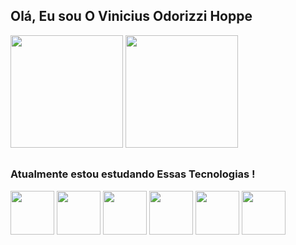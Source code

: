 ## Olá, Eu sou O Vinicius Odorizzi Hoppe

<div>
<img height="180" src="https://github-readme-stats.vercel.app/api?username=ViniciusOdorizziHoppe&theme=dracula&show_icons=true&hide_border=true&count_private=true" />
<img height="180" src="https://github-readme-stats.vercel.app/api/top-langs/?username=ViniciusOdorizziHoppe&theme=dracula&show_icons=true&hide_border=true&layout=compact"  />
</div>

##
<h3>
Atualmente estou estudando Essas Tecnologias !</h3>
<div>
 <img  height="70" src="https://cdn.jsdelivr.net/gh/devicons/devicon@latest/icons/html5/html5-original.svg" />
 <img  height="70" src="https://cdn.jsdelivr.net/gh/devicons/devicon@latest/icons/css3/css3-original.svg" />
 <img  height="70" src="https://cdn.jsdelivr.net/gh/devicons/devicon@latest/icons/javascript/javascript-original.svg" />
 <img  height="70" src="https://cdn.jsdelivr.net/gh/devicons/devicon@latest/icons/java/java-original.svg" />
 <img  height="70" src="https://cdn.jsdelivr.net/gh/devicons/devicon@latest/icons/mysql/mysql-original-wordmark.svg" />
 <img  height="70" src="https://cdn.jsdelivr.net/gh/devicons/devicon@latest/icons/nodejs/nodejs-original-wordmark.svg" />
          
          
          
          
 
          
